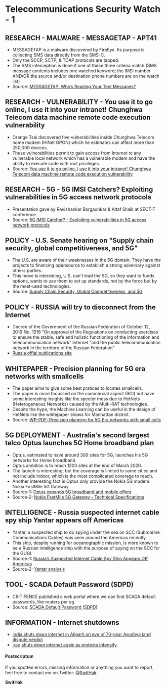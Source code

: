 # Telecommunications Security Watch - 1

## RESEARCH - MALWARE - MESSAGETAP - APT41
- MESSAGETAP is a malware discovered by FireEye. Its purpose is collecting SMS data directly from the SMS-C.
- Only the SCCP, SCTP, & TCAP protocols are tapped.
- The SMS interception is done if one of these three criteria match (SMS message contents includes one watched keyword; the IMSI number AND/OR the source and/or destination phone numbers are on the watch list)
- Source: [MESSAGETAP: Who’s Reading Your Text Messages?](https://www.fireeye.com/blog/threat-research/2019/10/messagetap-who-is-reading-your-text-messages.html)

## RESEARCH - VULNERABILITY - You use it to go online, I use it into your intranet! Chunghwa Telecom data machine remote code execution vulnerability
- Orange Tsai discovered five vulnerabilities inside Chunghwa Telecom home modem (HiNet GPON) which he estimates can affect more than 250,000 devices.
- These vulnerabilities permit to gain access from Internet to any vulnerable local network which has a vulnerable modem and have the ability to execute code with root privileges.
- Source: [You use it to go online, I use it into your intranet! Chunghwa Telecom data machine remote code execution vulnerability](https://blog.orange.tw/2019/11/HiNet-GPON-Modem-RCE.html)

## RESEARCH - 5G - 5G IMSI Catchers? Exploiting vulnerabilities in 5G access network protocols
- Presentation gave by Ravishankar Borgaonkar & Altaf Shaik at SECT-T conference
- Source: [5G IMSI Catcher? - Exploiting vulnerabilities in 5G access network protocols](https://youtu.be/2B937oqLTLA)

## POLICY - U.S. Senate hearing on "Supply chain security, global competitiveness, and 5G"
- The U.S. are aware of their weaknesses in the 5G domain. They have the projects to financing opensource to establish a strong adversary against others parties.
- This move is interesting, U.S. can't lead the 5G, so they want to funds options, wants to use them to set up standards, not by the force but by the most-used technologies.
- Source: [Supply Chain Security, Global Competitiveness, and 5G](https://www.hsgac.senate.gov/supply-chain-security-global-competitiveness-and-5g)

## POLICY - RUSSIA will try to disconnect from the Internet
- Decree of the Government of the Russian Federation of October 12, 2019 No. 1316 "On approval of the Regulations on conducting exercises to ensure the stable, safe and holistic functioning of the information and telecommunication network" Internet "and the public telecommunication network in the territory of the Russian Federation"
- [Russia offial publications site](http://publication.pravo.gov.ru/File/GetFile/0001201910210025?type=pdf)

## WHITEPAPER - Precision planning for 5G era networks with smallcells
- The paper aims to give some best pratices to locates smallcells.
- The paper is more focussed on the commercial aspect (ROI) but have some interesting insights like the specter mess due to HetNets (Heterogeneous Networks) caused by the Multi-RAT technologies.
- Despite the hype, the Machine Learning can be useful in the design of HetNets like the whitepaper shows for Manhattan district.
- Source: [WP-PDF: Precision planning for 5G Era networks with small cells](https://www.5gamericas.org/wp-content/uploads/2019/10/SCF-Precision-Planning-WP-FINAL-1.pdf)

## 5G DEPLOYMENT - Australia's second largest telco Optus launches 5G Home broadband plan
- Optus, estimated to have around 300 sites for 5G, launches his 5G networks for Home broadband.
- Optus ambition is to reach 1200 sites at the end of March 2020.
- The launch is interesting, but the coverage is limited to some cities and not include indoor, which is the most complicated coverage to reach.
- Another interesting fact is Optus only provide the Nokia 5G modem: Nokia FastMile 5G Gateway.
- Source-1: [Optus expands 5G broadband and mobile offers](https://www.canstarblue.com.au/phone/optus-5g-update/)
- Source-2: [Nokia FastMile 5G Gateway - Technical Specifications](https://www.optus.com.au/content/dam/optus/documents/for-you/broadband-internet/5g/nokia-fastmile-5g-gateway.pdf)

## INTELLIGENCE - Russia suspected internet cable spy ship Yantar appears off Americas
- Yantar, a suspected ship to do spying under the sea on SCC (Submarine Communications Cables) was seen around the Americas recently.
- This ship, despite running for oceanographic mission, is more known to be a Russian intelligence ship with the purpose of spying on the SCC for the GUGI.
- Source-1: [Russia’s Suspected Internet Cable Spy Ship Appears Off Americas](https://www.forbes.com/sites/hisutton/2019/11/10/russias-suspected-internet-cable-spy-ship-appears-off-americas/)
- Source-2: [Yantar analysis](http://www.hisutton.com/Yantar.html)

## TOOL - SCADA Default Password (SDPD)
- CRITIFENCE published a web portal where we can find SCADA default passwords, like routers per eg.
- Source: [SCADA Default Password (SDPD)](http://www.critifence.com/default-password-database/)

## INFORMATION - Internet shutdowns
- [India shuts down internet in Aligarh on eve of 70-year Ayodhya land dispute verdict](https://netblocks.org/reports/india-shuts-down-aligarh-internet-on-eve-of-ayodhya-land-dispute-verdict-DA33QvAW)
- [Iraq shuts down internet again as protests intensify](https://netblocks.org/reports/iraq-shuts-down-internet-again-as-protests-intensify-Q8oOWz8n)



#### Postscriptum
If you spotted errors, missing information or anything you want to report, feel free to contact me on Twitter: [@SwitHak](https://twitter.com/swithak/)

**SwitHak**
